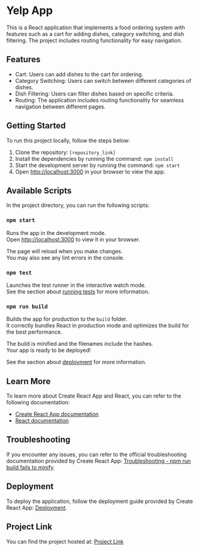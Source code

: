 # Yelp App

This is a React application that implements a food ordering system with features such as a cart for adding dishes, category switching, and dish filtering. The project includes routing functionality for easy navigation.

## Features

- Cart: Users can add dishes to the cart for ordering.
- Category Switching: Users can switch between different categories of dishes.
- Dish Filtering: Users can filter dishes based on specific criteria.
- Routing: The application includes routing functionality for seamless navigation between different pages.

## Getting Started

To run this project locally, follow the steps below:

1. Clone the repository: `[repository_link]`
2. Install the dependencies by running the command: `npm install`
3. Start the development server by running the command: `npm start`
4. Open [http://localhost:3000](http://localhost:3000) in your browser to view the app.

## Available Scripts

In the project directory, you can run the following scripts:

### `npm start`

Runs the app in the development mode.\
Open [http://localhost:3000](http://localhost:3000) to view it in your browser.

The page will reload when you make changes.\
You may also see any lint errors in the console.

### `npm test`

Launches the test runner in the interactive watch mode.\
See the section about [running tests](https://facebook.github.io/create-react-app/docs/running-tests) for more information.

### `npm run build`

Builds the app for production to the `build` folder.\
It correctly bundles React in production mode and optimizes the build for the best performance.

The build is minified and the filenames include the hashes.\
Your app is ready to be deployed!

See the section about [deployment](https://facebook.github.io/create-react-app/docs/deployment) for more information.

## Learn More

To learn more about Create React App and React, you can refer to the following documentation:

- [Create React App documentation](https://facebook.github.io/create-react-app/docs/getting-started)
- [React documentation](https://reactjs.org/)

## Troubleshooting

If you encounter any issues, you can refer to the official troubleshooting documentation provided by Create React App: [Troubleshooting - npm run build fails to minify](https://facebook.github.io/create-react-app/docs/troubleshooting#npm-run-build-fails-to-minify).

## Deployment

To deploy the application, follow the deployment guide provided by Create React App: [Deployment](https://facebook.github.io/create-react-app/docs/deployment).

## Project Link

You can find the project hosted at: [Project Link](insert_project_link_here)